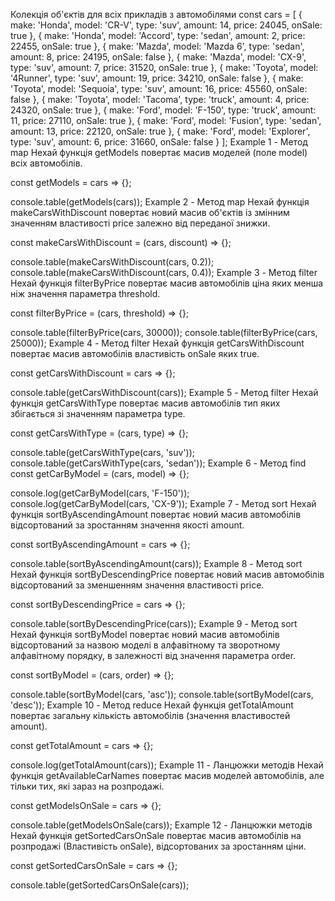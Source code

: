Колекція об'єктів для всіх прикладів з автомобілями
const cars = [
  { make: 'Honda', model: 'CR-V', type: 'suv', amount: 14, price: 24045, onSale: true },
  { make: 'Honda', model: 'Accord', type: 'sedan', amount: 2, price: 22455, onSale: true },
  { make: 'Mazda', model: 'Mazda 6', type: 'sedan', amount: 8, price: 24195, onSale: false },
  { make: 'Mazda', model: 'CX-9', type: 'suv', amount: 7, price: 31520, onSale: true },
  { make: 'Toyota', model: '4Runner', type: 'suv', amount: 19, price: 34210, onSale: false },
  { make: 'Toyota', model: 'Sequoia', type: 'suv', amount: 16, price: 45560, onSale: false },
  { make: 'Toyota', model: 'Tacoma', type: 'truck', amount: 4, price: 24320, onSale: true },
  { make: 'Ford', model: 'F-150', type: 'truck', amount: 11, price: 27110, onSale: true },
  { make: 'Ford', model: 'Fusion', type: 'sedan', amount: 13, price: 22120, onSale: true },
  { make: 'Ford', model: 'Explorer', type: 'suv', amount: 6, price: 31660, onSale: false }
];
Example 1 - Метод map
Нехай функція getModels повертає масив моделей (поле model) всіх автомобілів.

const getModels = cars => {};

console.table(getModels(cars));
Example 2 - Метод map
Нехай функція makeCarsWithDiscount повертає новий масив об'єктів із змінним значенням властивості price залежно від переданої знижки.

const makeCarsWithDiscount = (cars, discount) => {};

console.table(makeCarsWithDiscount(cars, 0.2));
console.table(makeCarsWithDiscount(cars, 0.4));
Example 3 - Метод filter
Нехай функція filterByPrice повертає масив автомобілів ціна яких менша ніж значення параметра threshold.

const filterByPrice = (cars, threshold) => {};

console.table(filterByPrice(cars, 30000));
console.table(filterByPrice(cars, 25000));
Example 4 - Метод filter
Нехай функція getCarsWithDiscount повертає масив автомобілів властивість onSale яких true.

const getCarsWithDiscount = cars => {};

console.table(getCarsWithDiscount(cars));
Example 5 - Метод filter
Нехай функція getCarsWithType повертає масив автомобілів тип яких збігається зі значенням параметра type.

const getCarsWithType = (cars, type) => {};

console.table(getCarsWithType(cars, 'suv'));
console.table(getCarsWithType(cars, 'sedan'));
Example 6 - Метод find
const getCarByModel = (cars, model) => {};

console.log(getCarByModel(cars, 'F-150'));
console.log(getCarByModel(cars, 'CX-9'));
Example 7 - Метод sort
Нехай функція sortByAscendingAmount повертає новий масив автомобілів відсортований за зростанням значення якості amount.

const sortByAscendingAmount = cars => {};

console.table(sortByAscendingAmount(cars));
Example 8 - Метод sort
Нехай функція sortByDescendingPrice повертає новий масив автомобілів відсортований за зменшенням значення властивості price.

const sortByDescendingPrice = cars => {};

console.table(sortByDescendingPrice(cars));
Example 9 - Метод sort
Нехай функція sortByModel повертає новий масив автомобілів відсортований за назвою моделі в алфавітному та зворотному алфавітному порядку, в залежності від значення параметра order.

const sortByModel = (cars, order) => {};

console.table(sortByModel(cars, 'asc'));
console.table(sortByModel(cars, 'desc'));
Example 10 - Метод reduce
Нехай функція getTotalAmount повертає загальну кількість автомобілів (значення властивостей amount).

const getTotalAmount = cars => {};

console.log(getTotalAmount(cars));
Example 11 - Ланцюжки методів
Нехай функція getAvailableCarNames повертає масив моделей автомобілів, але тільки тих, які зараз на розпродажі.

const getModelsOnSale = cars => {};

console.table(getModelsOnSale(cars));
Example 12 - Ланцюжки методів
Нехай функція getSortedCarsOnSale повертає масив автомобілів на розпродажі (Властивість onSale), відсортованих за зростанням ціни.

const getSortedCarsOnSale = cars => {};

console.table(getSortedCarsOnSale(cars));